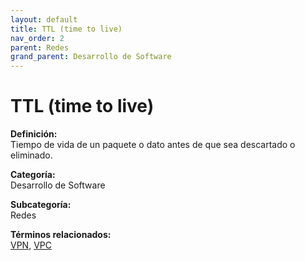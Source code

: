 ```yaml
---
layout: default
title: TTL (time to live)
nav_order: 2
parent: Redes
grand_parent: Desarrollo de Software
---
```


# TTL (time to live)

**Definición:**  
Tiempo de vida de un paquete o dato antes de que sea descartado o eliminado.

**Categoría:**  
Desarrollo de Software  

**Subcategoría:**  
Redes

**Términos relacionados:**  
[VPN](https://maleniski.github.io/diccionario-angl-tec-mx/docs/desarrollo-de-software/redes/vpn.html), [VPC](https://maleniski.github.io/diccionario-angl-tec-mx/docs/desarrollo-de-software/redes/vpc.html)
